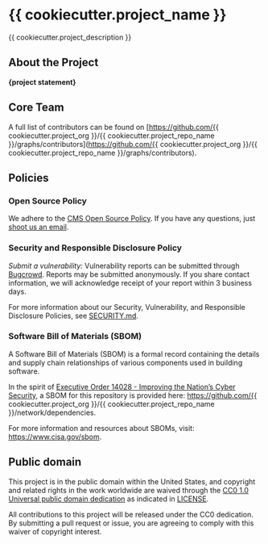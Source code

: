 # {{ cookiecutter.project_name }}

{{ cookiecutter.project_description }}

## About the Project

<!-- This should be a longer-form description of the project. It can include history, background, details, problem statements, links to design documents or other supporting materials, or any other information/context that a user or contributor might be interested in. -->

**{project statement}**

<!--
### Project Mission
**{project mission}**
Provide the core mission and objectives driving this project.-->

<!--
### Agency Mission
TODO: Recommended to include since this is an agency-led project
Provide the mission of the agency and how this project aligns. -->

<!--
### Team Mission
TODO: Recommended to include since this is an agency-led project
Provide the team's mission and how they work together. -->

## Core Team

A full list of contributors can be found on [https://github.com/{{ cookiecutter.project_org }}/{{ cookiecutter.project_repo_name }}/graphs/contributors](https://github.com/{{ cookiecutter.project_org }}/{{ cookiecutter.project_repo_name }}/graphs/contributors).

<!--
## Documentation Index

TODO: This is a like a 'table of contents" for your documentation. Tier 0/1 projects with simple README.md files without many sections may or may not need this, but it is still extremely helpful to provide "bookmark" or "anchor" links to specific sections of your file to be referenced in tickets, docs, or other communication channels.

**{list of .md at top directory and descriptions}**
-->

<!--
## Repository Structure

TODO: Using the "tree -d" command can be a helpful way to generate this information, but, be sure to update it as the project evolves and changes over time.

**{list directories and descriptions}**
-->

<!--
# Development and Software Delivery Lifecycle
The following guide is for members of the project team who have access to the repository as well as code contributors. The main difference between internal and external contributions is that external contributors will need to fork the project and will not be able to merge their own pull requests. For more information on contributing, see: [CONTRIBUTING.md](./CONTRIBUTING.md).
-->

<!--
## Local Development

TODO - with example below:
This project is monorepo with several apps. Please see the [api](./api/README.md) and [frontend](./frontend/README.md) READMEs for information on spinning up those projects locally. Also see the project [documentation](./documentation) for more info.
-->

<!--
## Coding Style and Linters

TODO - Add the repo's linting and code style guidelines

Each application has its own linting and testing guidelines. Lint and code tests are run on each commit, so linters and tests should be run locally before committing.
-->

<!--
## Branching Model

TODO - with example below:
This project follows [trunk-based development](https://trunkbaseddevelopment.com/), which means:

* Make small changes in [short-lived feature branches](https://trunkbaseddevelopment.com/short-lived-feature-branches/) and merge to `main` frequently.
* Be open to submitting multiple small pull requests for a single ticket (i.e. reference the same ticket across multiple pull requests).
* Treat each change you merge to `main` as immediately deployable to production. Do not merge changes that depend on subsequent changes you plan to make, even if you plan to make those changes shortly.
* Ticket any unfinished or partially finished work.
* Tests should be written for changes introduced, and adhere to the text percentage threshold determined by the project.

This project uses **continuous deployment** using [Github Actions](https://github.com/features/actions) which is configured in the [./github/workflows](.github/workflows) directory.

Pull-requests are merged to `main` and the changes are immediately deployed to the development environment. Releases are created to push changes to production.
-->

<!--
## Contributing
Thank you for considering contributing to an Open Source project of the US Government! For more information about our contribution guidelines, see [CONTRIBUTING.md](CONTRIBUTING.md).
-->

<!--
## Codeowners
The contents of this repository are managed by **{responsible organization(s)}**. Those responsible for the code and documentation in this repository can be found in [COMMUNITY.md](COMMUNITY.md).
-->

<!--
## Community
The {{ cookiecutter.project_name }} team is taking a community-first and open source approach to the product development of this tool. We believe government software should be made in the open and be built and licensed such that anyone can download the code, run it themselves without paying money to third parties or using proprietary software, and use it as they will.

We know that we can learn from a wide variety of communities, including those who will use or will be impacted by the tool, who are experts in technology, or who have experience with similar technologies deployed in other spaces. We are dedicated to creating forums for continuous conversation and feedback to help shape the design and development of the tool.

We also recognize capacity building as a key part of involving a diverse open source community. We are doing our best to use accessible language, provide technical and process documents, and offer support to community members with a wide variety of backgrounds and skillsets.
-->

<!--
### Community Guidelines
Principles and guidelines for participating in our open source community are can be found in [COMMUNITY_GUIDELINES.md](COMMUNITY_GUIDELINES.md). Please read them before joining or starting a conversation in this repo or one of the channels listed below. All community members and participants are expected to adhere to the community guidelines and code of conduct when participating in community spaces including: code repositories, communication channels and venues, and events.
-->

<!--
## Feedback
If you have ideas for how we can improve or add to our capacity building efforts and methods for welcoming people into our community, please let us know at **{contact email}**. If you would like to comment on the tool itself, please let us know by filing an **issue on our GitHub repository.**
-->

<!--
## Glossary
Information about terminology and acronyms used in this documentation may be found in [GLOSSARY.md](GLOSSARY.md).
-->

## Policies

### Open Source Policy

We adhere to the [CMS Open Source
Policy](https://github.com/CMSGov/cms-open-source-policy). If you have any
questions, just [shoot us an email](mailto:opensource@cms.hhs.gov).

### Security and Responsible Disclosure Policy

_Submit a vulnerability:_ Vulnerability reports can be submitted through [Bugcrowd](https://bugcrowd.com/cms-vdp). Reports may be submitted anonymously. If you share contact information, we will acknowledge receipt of your report within 3 business days.

For more information about our Security, Vulnerability, and Responsible Disclosure Policies, see [SECURITY.md](SECURITY.md).

### Software Bill of Materials (SBOM)

A Software Bill of Materials (SBOM) is a formal record containing the details and supply chain relationships of various components used in building software.

In the spirit of [Executive Order 14028 - Improving the Nation’s Cyber Security](https://www.gsa.gov/technology/it-contract-vehicles-and-purchasing-programs/information-technology-category/it-security/executive-order-14028), a SBOM for this repository is provided here: https://github.com/{{ cookiecutter.project_org }}/{{ cookiecutter.project_repo_name }}/network/dependencies.

For more information and resources about SBOMs, visit: https://www.cisa.gov/sbom.

## Public domain

This project is in the public domain within the United States, and copyright and related rights in the work worldwide are waived through the [CC0 1.0 Universal public domain dedication](https://creativecommons.org/publicdomain/zero/1.0/) as indicated in [LICENSE](LICENSE).

All contributions to this project will be released under the CC0 dedication. By submitting a pull request or issue, you are agreeing to comply with this waiver of copyright interest.
